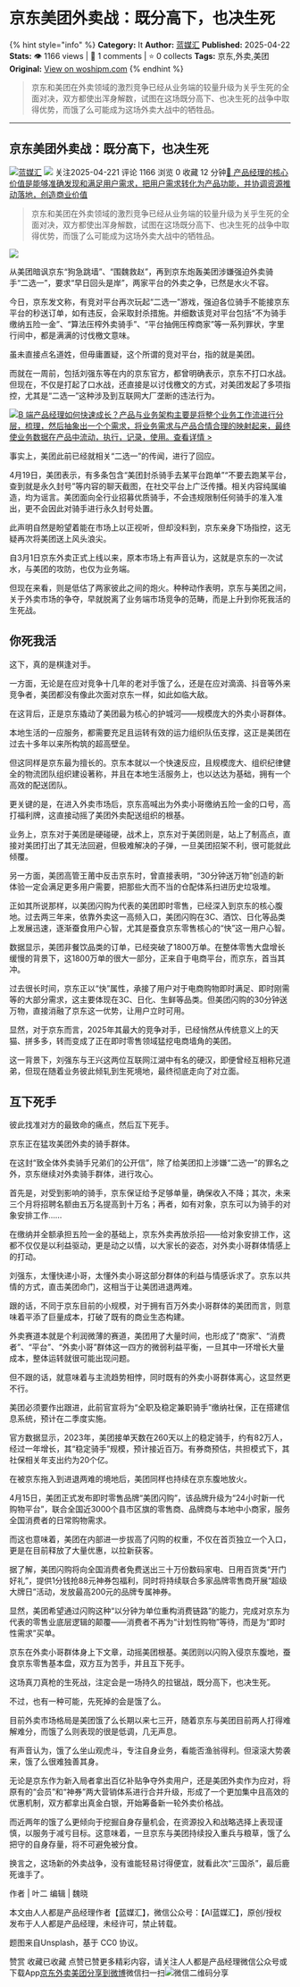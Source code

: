 # 京东美团外卖战：既分高下，也决生死
{% hint style="info" %}
**Category:** It
**Author:** [蓝媒汇](https://www.woshipm.com/u/1277275)
**Published:** 2025-04-22  
**Stats:** 👁️ 1166 views | 💬 1 comments | ⭐ 0 collects
**Tags:** 京东,外卖,美团
**Original:** [View on woshipm.com](https://www.woshipm.com/it/6207977.html)
{% endhint %}
> 京东和美团在外卖领域的激烈竞争已经从业务端的较量升级为关乎生死的全面对决，双方都使出浑身解数，试图在这场既分高下、也决生死的战争中取得优势，而饿了么可能成为这场外卖大战中的牺牲品。

---

## 京东美团外卖战：既分高下，也决生死

[![](https://image.woshipm.com/wp-files/2021/05/I8NXMbTI5dZ5D5D0HgxF.jpg!/both/72x72)](https://www.woshipm.com/u/1277275)[蓝媒汇](https://www.woshipm.com/u/1277275) ![](https://static.woshipm.com/tag/1122_1@2x.png) 关注2025-04-221 评论 1166 浏览 0 收藏 12 分钟[🔗 产品经理的核心价值是能够准确发现和满足用户需求，把用户需求转化为产品功能，并协调资源推动落地，创造商业价值](https://ke.qidianla.com/courses/90pm)

> 京东和美团在外卖领域的激烈竞争已经从业务端的较量升级为关乎生死的全面对决，双方都使出浑身解数，试图在这场既分高下、也决生死的战争中取得优势，而饿了么可能成为这场外卖大战中的牺牲品。

![](https://image.woshipm.com/2023/09/12/c31aef44-5116-11ee-8eef-00163e142b65.jpg)

从美团暗讽京东“狗急跳墙”、“围魏救赵”，再到京东炮轰美团涉嫌强迫外卖骑手“二选一”，要求“早日回头是岸”，两家平台的外卖之争，已然是水火不容。

今日，京东发文称，有竞对平台再次玩起“二选一”游戏，强迫各位骑手不能接京东平台的秒送订单，如有违反，会采取封杀措施。并细数该竞对平台包括“不为骑手缴纳五险一金”、“算法压榨外卖骑手”、“平台抽佣压榨商家”等一系列罪状，字里行间中，都是满满的讨伐檄文意味。

虽未直接点名道姓，但毋庸置疑，这个所谓的竞对平台，指的就是美团。

而就在一周前，包括刘强东等在内的京东官方，都曾明确表示，京东不打口水战。但现在，不仅是打起了口水战，还直接是以讨伐檄文的方式，对美团发起了多项指控，尤其是“二选一”这种涉及到互联网大厂垄断的违法行为。

[![](https://image.woshipm.com/2023/08/02/a53a469e-30e3-11ee-88e7-00163e0b5ff3.png)B 端产品经理如何快速成长？产品与业务架构主要是将整个业务工作流进行分层，梳理，然后抽象出一个个需求，将业务需求与产品合情合理的映射起来，最终使业务数据在产品中流动，执行，记录，使用。查看详情 >](https://ke.qidianla.com/courses/bcpm)

事实上，美团此前已经就相关“二选一”的传闻，进行了回应。

4月19日，美团表示，有多条包含“美团封杀骑手去某平台跑单”“不要去跑某平台，查到就是永久封号”等内容的聊天截图，在社交平台上广泛传播。相关内容纯属编造，均为谣言。美团面向全行业招募优质骑手，不会违规限制任何骑手的准入准出，更不会因此对骑手进行永久封号处置。

此声明自然是盼望着能在市场上以正视听，但却没料到，京东亲身下场指控，这无疑再次将美团送上风头浪尖。

自3月1日京东外卖正式上线以来，原本市场上有声音认为，这就是京东的一次试水，与美团的攻防，也仅为业务端。

但现在来看，则是低估了两家彼此之间的炮火。种种动作表明，京东与美团之间，关于外卖市场的争夺，早就脱离了业务端市场竞争的范畴，而是上升到你死我活的生死战。

## 你死我活

这下，真的是棋逢对手。

一方面，无论是在应对竞争十几年的老对手饿了么，还是在应对滴滴、抖音等外来竞争者，美团都没有像此次面对京东一样，如此如临大敌。

在这背后，正是京东撬动了美团最为核心的护城河——规模庞大的外卖小哥群体。

本地生活的一应服务，都需要充足且运转有效的运力组织队伍支撑，这正是美团在过去十多年以来所构筑的超高壁垒。

但这同样是京东最为擅长的。京东本就以一个快速反应，且规模庞大、组织纪律健全的物流团队组织建设著称，并且在本地生活服务上，也以达达为基础，拥有一个高效的配送团队。

更关键的是，在进入外卖市场后，京东高喊出为外卖小哥缴纳五险一金的口号，高打福利牌，这直接动摇了美团外卖配送组织的根基。

业务上，京东对于美团是硬碰硬，战术上，京东对于美团则是，站上了制高点，直接对美团打出了其无法回避，但极难解决的子弹，一旦美团招架不利，很可能就此倾覆。

另一方面，美团高管王莆中反击京东时，曾直接表明，“30分钟送万物”创造的新体验一定会满足更多用户需要，把那些大而不当的仓配体系扫进历史垃圾堆。

正如其所说那样，以美团闪购为代表的美团即时零售，已经深入到京东的核心腹地。过去两三年来，依靠外卖这一高频入口，美团闪购在3C、酒饮、日化等品类上发展迅速，逐渐蚕食用户心智，尤其是蚕食京东零售核心的“快”这一用户心智。

数据显示，美团非餐饮品类的订单，已经突破了1800万单。在整体零售大盘增长缓慢的背景下，这1800万单的很大一部分，正来自于电商平台，而京东，首当其冲。

过去很长时间，京东正以“快”属性，承接了用户对于电商购物即时满足、即时刚需等的大部分需求，这主要体现在3C、日化、生鲜等品类。但美团闪购的30分钟送万物，直接消融了京东这一优势，让用户立时可用。

显然，对于京东而言，2025年其最大的竞争对手，已经悄然从传统意义上的天猫、拼多多，转而变成了正在即时零售领域猛挖电商墙角的美团。

这一背景下，刘强东与王兴这两位互联网江湖中有名的硬汉，即便曾经互相称兄道弟，但现在随着业务彼此倾轧到生死境地，最终彻底走向了对立面。

## 互下死手

彼此找准对方的最致命的痛点，然后互下死手。

京东正在猛攻美团外卖的骑手群体。

在这封“致全体外卖骑手兄弟们的公开信”，除了给美团扣上涉嫌“二选一”的罪名之外，京东继续对外卖骑手群体，进行攻心。

首先是，对受到影响的骑手，京东保证给予足够单量，确保收入不降；其次，未来三个月将招聘名额由五万名提高到十万名；再者，如有对象，京东可以为骑手的对象安排工作……

在缴纳并全额承担五险一金的基础上，京东外卖再放杀招——给对象安排工作，这都不仅仅是以利益驱动，更是动之以情，以大家长的姿态，对外卖小哥群体情感上的打动。

刘强东，太懂快递小哥，太懂外卖小哥这部分群体的利益与情感诉求了。京东以共情的方式，直击美团命门，这相当于让美团进退两难。

跟的话，不同于京东目前的小规模，对于拥有百万外卖小哥群体的美团而言，则意味着平添了巨量成本，打破了既有的商业生态构建。

外卖赛道本就是个利润微薄的赛道，美团用了大量时间，也形成了“商家”、“消费者”、“平台”、“外卖小哥”群体这一四方的微弱利益平衡，一旦其中一环增长大量成本，整体运转就很可能出现问题。

但不跟的话，就意味着与主流趋势相悖，同时既有的外卖小哥群体离心，这显然更不行。

美团必须要作出跟进，此前官宣将为“全职及稳定兼职骑手”缴纳社保，正在搭建信息系统，预计在二季度实施。

官方数据显示，2023年，美团接单天数在260天以上的稳定骑手，约有82万人，经过一年增长，其“稳定骑手”规模，预计接近百万。有券商预估，共担模式下，其社保相关年支出约为20个亿。

在被京东拖入到进退两难的境地后，美团同样也持续在京东腹地放火。

4月15日，美团正式发布即时零售品牌“美团闪购”，该品牌升级为“24小时新一代购物平台”，联合全国近3000个县市区旗的零售商、品牌商与本地中小商家，服务全国消费者的日常购物需求。

而这也意味着，美团在内部进一步拔高了闪购的权重，不仅在首页独立一个入口，更是在目前释放了大量优惠，以拉新获客。

据了解，美团闪购将向全国消费者免费送出三十万份数码家电、日用百货类“开门好礼”，提供1分钱抢88元神券包福利，同时将持续联合多家品牌零售商开展“超级大牌日”活动，发放最高200元的品牌专属神券。

显然，美团希望通过闪购这种“以分钟为单位重构消费链路”的能力，完成对京东为代表的零售业底层逻辑的颠覆——消费者不再为“计划性购物”等待，而是为“即时性需求”买单。

京东在外卖小哥群体身上下文章，动摇美团根基。美团则以闪购入侵京东腹地，蚕食京东零售基本盘，双方互为苦手，并且互下死手。

这场真刀真枪的生死战，注定会是一场持久的拉锯战，既分高下，也决生死。

不过，也有一种可能，先死掉的会是饿了么。

目前外卖市场格局是美团饿了么长期以来七三开，随着京东与美团目前两人打得难解难分，而饿了么则表现的很是低调，几无声息。

有声音认为，饿了么坐山观虎斗，专注自身业务，看能否渔翁得利。但滚滚大势袭来，饿了么很难独善其身。

无论是京东作为新入局者拿出百亿补贴争夺外卖用户，还是美团外卖作为应对，将原有的“会员”和“神券”两大营销体系进行合并升级，形成了一个更加集中且高效的优惠机制，双方都拿出真金白银，开始筹备新一轮外卖价格战。

而近两年的饿了么更倾向于挖掘自身存量机会，在资源投入和战略选择上表现谨慎，以服务于减亏目标。这意味着，一旦京东与美团持续投入重兵与粮草，饿了么把守的自身存量，将不可避免被分食。

换言之，这场新的外卖战争，没有谁能轻易讨得便宜，就看此次“三国杀”，最后鹿死谁手了。

作者 | 叶二 编辑 | 魏晓

本文由人人都是产品经理作者【蓝媒汇】，微信公众号：【AI蓝媒汇】，原创/授权 发布于人人都是产品经理，未经许可，禁止转载。

题图来自Unsplash，基于 CC0 协议。

赞赏 收藏已收藏 点赞已赞更多精彩内容，请关注人人都是产品经理微信公众号或下载App[京东](https://www.woshipm.com/tag/%e4%ba%ac%e4%b8%9c)[外卖](https://www.woshipm.com/tag/%e5%a4%96%e5%8d%96)[美团](https://www.woshipm.com/tag/%e7%be%8e%e5%9b%a2)[分享到微博](https://service.weibo.com/share/share.php?appkey=2775287854&title=京东美团外卖战：既分高下，也决生死&url=https://www.woshipm.com/it/6207977.html&pic=https://image.woshipm.com/2023/09/12/c31aef44-5116-11ee-8eef-00163e142b65.jpg)微信扫一扫![微信二维码](https://api.pwmqr.com/qrcode/create/?url=https://www.woshipm.com/it/6207977.html)分享